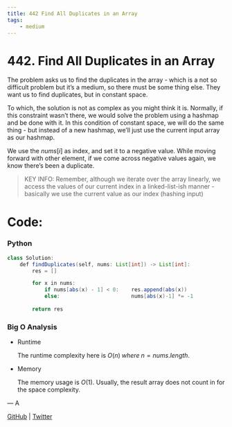 ```yaml
---
title: 442 Find All Duplicates in an Array
tags:
    - medium
---
```



# 442. Find All Duplicates in an Array

The problem asks us to find the duplicates in the array - which is a not so difficult problem but it’s a medium, so there must be some thing else. They want us to find duplicates, but in constant space.

To which, the solution is not as complex as you might think it is. Normally, if this constraint wasn’t there, we would solve the problem using a hashmap and be done with it. In this condition of constant space, we will do the same thing - but instead of a new hashmap, we’ll just use the current input array as our hashmap.

We use the $nums[i]$ as index, and set it to a negative value. While moving forward with other element, if we come across negative values again, we know there’s been a duplicate.

> KEY INFO: Remember, although we iterate over the array linearly, we access the values of our current index in a linked-list-ish manner - basically we use the current value as our index (hashing input)
> 

# Code:

### Python

```java
class Solution:
    def findDuplicates(self, nums: List[int]) -> List[int]:
        res = []

        for x in nums:
            if nums[abs(x) - 1] < 0:    res.append(abs(x))
            else:                       nums[abs(x)-1] *= -1
        
        return res
```

### Big O Analysis

- Runtime
    
    The runtime complexity here is $O(n) \; where \; n=nums.length$.
    
- Memory
    
    The memory usage is $O(1)$. Usually, the result array does not count in for the space complexity.
    

— A

[GitHub](https://github.com/AtharvaKamble) | [Twitter](https://twitter.com/AtharvaKamble07)